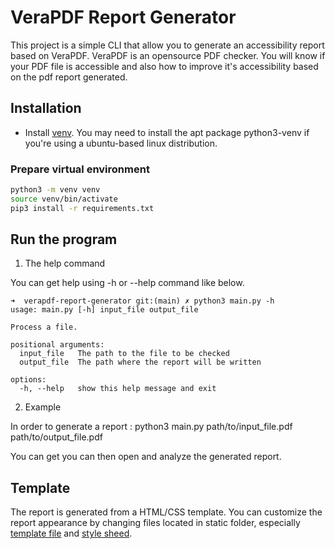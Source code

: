 # VeraPDF Report Generator

This project is a simple CLI that allow you to generate an accessibility report based on VeraPDF. VeraPDF is an opensource PDF checker. You will know if your PDF file is accessible and also how to improve it's accessibility based on the pdf report generated.

## Installation

- Install [venv](https://docs.python.org/3/library/venv.html/). You may need to install the apt package python3-venv if you're using a ubuntu-based linux distribution.

### Prepare virtual environment

```bash
python3 -m venv venv
source venv/bin/activate
pip3 install -r requirements.txt
```

## Run the program

1. The help command

You can get help using -h or --help command like below.

```
➜  verapdf-report-generator git:(main) ✗ python3 main.py -h
usage: main.py [-h] input_file output_file

Process a file.

positional arguments:
  input_file   The path to the file to be checked
  output_file  The path where the report will be written

options:
  -h, --help   show this help message and exit
```

2. Example

In order to generate a report : python3 main.py path/to/input_file.pdf path/to/output_file.pdf

You can get you can then open and analyze the generated report.

## Template

The report is generated from a HTML/CSS template.
You can customize the report appearance by changing files located in static folder, especially [template file](./static/report-template/template-en.html) and [style sheed](./static/style.css).
